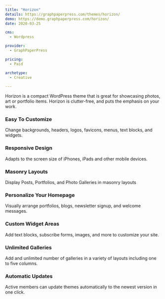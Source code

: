 ```yaml
---
title: "Horizon"
details: https://graphpaperpress.com/themes/horizon/
demo: https://demo.graphpaperpress.com/horizon/
date: 2020-03-25

cms: 
  - Wordpress

provider: 
  - GraphPaperPress

pricing:
  - Paid

archetype:
  - Creative
  
---
```


Horizon is a compact WordPress theme that is great for showcasing photos, art or portfolio items. Horizon is clutter-free, and puts the emphasis on your work.

### Easy To Customize

Change backgrounds, headers, logos, favicons, menus, text blocks, and widgets.

### Responsive Design

Adapts to the screen size of iPhones, iPads and other mobile devices.

### Masonry Layouts

Display Posts, Portfolios, and Photo Galleries in masonry layouts

### Personalize Your Homepage

Visually arrange portfolios, blogs, newsletter signup, and welcome messages.

### Custom Widget Areas

Add text blocks, subscribe forms, images, and more to customize your site.

### Unlimited Galleries

Add and unlimited number of galleries in a variety of layouts including one to five columns.

### Automatic Updates

Active members can update themes automatically to the newest version in one click.

